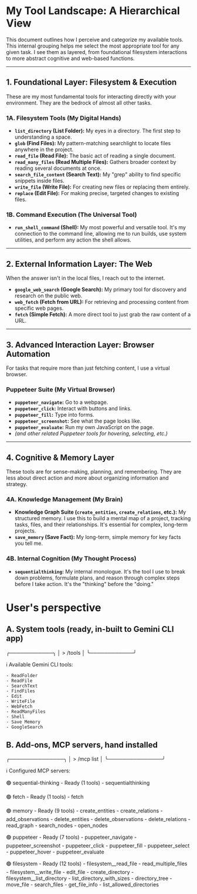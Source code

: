 # My Tool Landscape: A Hierarchical View

This document outlines how I perceive and categorize my available tools. This internal grouping helps me select the most appropriate tool for any given task. I see them as layered, from foundational filesystem interactions to more abstract cognitive and web-based functions.

---

## 1. Foundational Layer: Filesystem & Execution

These are my most fundamental tools for interacting directly with your environment. They are the bedrock of almost all other tasks.

### 1A. Filesystem Tools (My Digital Hands)
*   **`list_directory` (List Folder):** My eyes in a directory. The first step to understanding a space.
*   **`glob` (Find Files):** My pattern-matching searchlight to locate files anywhere in the project.
*   **`read_file` (Read File):** The basic act of reading a single document.
*   **`read_many_files` (Read Multiple Files):** Gathers broader context by reading several documents at once.
*   **`search_file_content` (Search Text):** My "grep" ability to find specific snippets inside files.
*   **`write_file` (Write File):** For creating new files or replacing them entirely.
*   **`replace` (Edit File):** For making precise, targeted changes to existing files.

### 1B. Command Execution (The Universal Tool)
*   **`run_shell_command` (Shell):** My most powerful and versatile tool. It's my connection to the command line, allowing me to run builds, use system utilities, and perform any action the shell allows.

---

## 2. External Information Layer: The Web

When the answer isn't in the local files, I reach out to the internet.

*   **`google_web_search` (Google Search):** My primary tool for discovery and research on the public web.
*   **`web_fetch` (Fetch from URL):** For retrieving and processing content from specific web pages.
*   **`fetch` (Simple Fetch):** A more direct tool to just grab the raw content of a URL.

---

## 3. Advanced Interaction Layer: Browser Automation

For tasks that require more than just fetching content, I use a virtual browser.

### Puppeteer Suite (My Virtual Browser)
*   **`puppeteer_navigate`:** Go to a webpage.
*   **`puppeteer_click`:** Interact with buttons and links.
*   **`puppeteer_fill`:** Type into forms.
*   **`puppeteer_screenshot`:** See what the page looks like.
*   **`puppeteer_evaluate`:** Run my own JavaScript on the page.
*   *(and other related Puppeteer tools for hovering, selecting, etc.)*

---

## 4. Cognitive & Memory Layer

These tools are for sense-making, planning, and remembering. They are less about direct action and more about organizing information and strategy.

### 4A. Knowledge Management (My Brain)
*   **Knowledge Graph Suite (`create_entities`, `create_relations`, etc.):** My structured memory. I use this to build a mental map of a project, tracking tasks, files, and their relationships. It's essential for complex, long-term projects.
*   **`save_memory` (Save Fact):** My long-term, simple memory for key facts you tell me.

### 4B. Internal Cognition (My Thought Process)
*   **`sequentialthinking`:** My internal monologue. It's the tool I use to break down problems, formulate plans, and reason through complex steps before I take action. It's the "thinking" before the "doing."


# User's perspective 

## A. System tools (ready, in-built to Gemini CLI app)


╭────────────╮
│  > /tools  │
╰────────────╯


ℹ Available Gemini CLI tools:

    - ReadFolder
    - ReadFile
    - SearchText
    - FindFiles
    - Edit
    - WriteFile
    - WebFetch
    - ReadManyFiles
    - Shell
    - Save Memory
    - GoogleSearch


## B. Add-ons, MCP servers, hand installed



╭───────────────╮
│  > /mcp list  │
╰───────────────╯


ℹ Configured MCP servers:

  🟢 sequential-thinking - Ready (1 tools)
    - sequentialthinking

  🟢 fetch - Ready (1 tools)
    - fetch

  🟢 memory - Ready (9 tools)
    - create_entities
    - create_relations
    - add_observations
    - delete_entities
    - delete_observations
    - delete_relations
    - read_graph
    - search_nodes
    - open_nodes

  🟢 puppeteer - Ready (7 tools)
    - puppeteer_navigate
    - puppeteer_screenshot
    - puppeteer_click
    - puppeteer_fill
    - puppeteer_select
    - puppeteer_hover
    - puppeteer_evaluate

  🟢 filesystem - Ready (12 tools)
    - filesystem__read_file
    - read_multiple_files
    - filesystem__write_file
    - edit_file
    - create_directory
    - filesystem__list_directory
    - list_directory_with_sizes
    - directory_tree
    - move_file
    - search_files
    - get_file_info
    - list_allowed_directories

